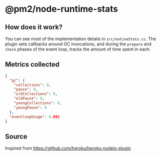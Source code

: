 # @pm2/node-runtime-stats

## How does it work?

You can see most of the implementation details in `src/nativeStats.cc`. The plugin sets callbacks
around GC invocations, and during the `prepare` and `check` phases of the event loop, tracks the
amount of time spent in each.

## Metrics collected

```json
{
  "gc": {
    "collections": 0,
    "pause": 0,
    "oldCollections": 0,
    "oldPause": 0,
    "youngCollections": 0,
    "youngPause": 0
  },
  "eventloopUsage": 0.001
}
```

## Source

Inspired from https://github.com/heroku/heroku-nodejs-plugin
